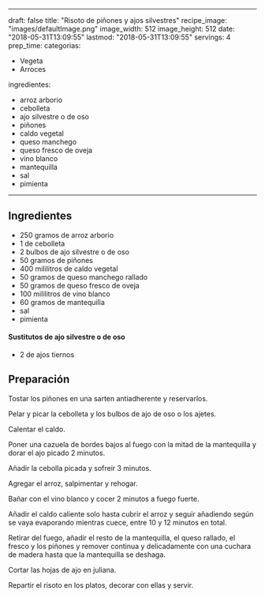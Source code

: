 
---
draft: false
title: "Risoto de piñones y ajos silvestres"
recipe_image: "images/defaultImage.png"
image_width: 512
image_height: 512
date: "2018-05-31T13:09:55"
lastmod: "2018-05-31T13:09:55"
servings: 4
prep_time: 
categorias:
  - Vegeta
  - Arroces

ingredientes:
  - arroz arborio
  - cebolleta
  - ajo silvestre o de oso
  - piñones
  - caldo vegetal
  - queso manchego
  - queso fresco de oveja
  - vino blanco
  - mantequilla
  - sal
  - pimienta
---

## Ingredientes
- 250 gramos de arroz arborio
- 1  de cebolleta
- 2 bulbos de ajo silvestre o de oso
- 50 gramos de piñones
- 400 mililitros de caldo vegetal
- 50 gramos de queso manchego rallado
- 50 gramos de queso fresco de oveja
- 100 mililitros de vino blanco
- 60 gramos de mantequilla
- sal
- pimienta
#### Sustitutos de ajo silvestre o de oso
- 2  de ajos tiernos

## Preparación
Tostar los piñones en una sarten antiadherente y reservarlos.

Pelar y picar la cebolleta y los bulbos de ajo de oso o los ajetes.

Calentar el caldo.

Poner una cazuela de bordes bajos al fuego con la mitad de la mantequilla y dorar el ajo picado 2 minutos.

Añadir la cebolla picada y sofreir 3 minutos.

Agregar el arroz, salpimentar y rehogar.

Bañar  con el vino blanco y cocer 2 minutos a fuego fuerte.

Añadir el caldo caliente solo hasta cubrir el arroz y seguir añadiendo según se vaya evaporando mientras cuece, entre 10 y 12 minutos en total.

Retirar del fuego, añadir el resto de la mantequilla, el queso rallado, el fresco y los piñones y remover continua y delicadamente con una cuchara de madera hasta que la mantequilla se deshaga.

Cortar las hojas de ajo en juliana.

Repartir el risoto en los platos, decorar con ellas y servir.


